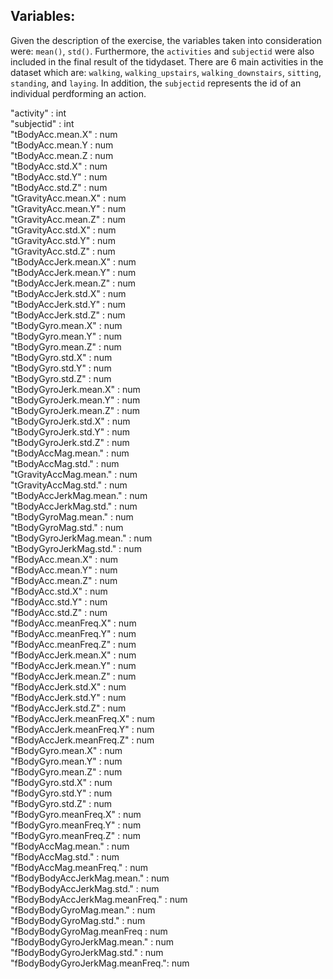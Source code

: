 ## Variables:
Given the description of the exercise, the variables taken into consideration were: ```mean()```, ```std()```.
Furthermore, the ```activities``` and ```subjectid``` were also included in the final result of the tidydaset. There are 6 main activities in the dataset which are: ```walking```, ```walking_upstairs```, ```walking_downstairs```, ```sitting```, ```standing```, and ```laying```. In addition, the ```subjectid``` represents the id of an individual perdforming an action.


"activity"                    : int  
"subjectid"                   : int  
"tBodyAcc.mean.X"             : num  
"tBodyAcc.mean.Y              : num  
"tBodyAcc.mean.Z              : num  
"tBodyAcc.std.X"              : num  
"tBodyAcc.std.Y"              : num  
"tBodyAcc.std.Z"              : num  
"tGravityAcc.mean.X"          : num  
"tGravityAcc.mean.Y" 	        : num  
"tGravityAcc.mean.Z"          : num  
"tGravityAcc.std.X"           : num  
"tGravityAcc.std.Y" 	        : num  
"tGravityAcc.std.Z" 	        : num  
"tBodyAccJerk.mean.X" 	      : num  
"tBodyAccJerk.mean.Y" 	      : num  
"tBodyAccJerk.mean.Z" 	      : num  
"tBodyAccJerk.std.X"          : num  
"tBodyAccJerk.std.Y"          : num  
"tBodyAccJerk.std.Z"          : num  
"tBodyGyro.mean.X" 	          : num  
"tBodyGyro.mean.Y" 	          : num  
"tBodyGyro.mean.Z"            : num  
"tBodyGyro.std.X" 	          : num  
"tBodyGyro.std.Y" 	          : num  
"tBodyGyro.std.Z" 	          : num  
"tBodyGyroJerk.mean.X"        : num  
"tBodyGyroJerk.mean.Y"        : num  
"tBodyGyroJerk.mean.Z"	      : num  
"tBodyGyroJerk.std.X"	        : num  
"tBodyGyroJerk.std.Y"	        : num  
"tBodyGyroJerk.std.Z"         : num  
"tBodyAccMag.mean."	          : num  
"tBodyAccMag.std."	          : num  
"tGravityAccMag.mean."	      : num  
"tGravityAccMag.std."	        : num  
"tBodyAccJerkMag.mean."	      : num  
"tBodyAccJerkMag.std."	      : num  
"tBodyGyroMag.mean."	        : num  
"tBodyGyroMag.std."	          : num  
"tBodyGyroJerkMag.mean."	    : num  
"tBodyGyroJerkMag.std."	      : num  
"fBodyAcc.mean.X"	            : num  
"fBodyAcc.mean.Y"	            : num  
"fBodyAcc.mean.Z"	            : num  
"fBodyAcc.std.X"	            : num  
"fBodyAcc.std.Y"	            : num  
"fBodyAcc.std.Z"	            : num  
"fBodyAcc.meanFreq.X"	        : num  
"fBodyAcc.meanFreq.Y"	        : num  
"fBodyAcc.meanFreq.Z"         : num  
"fBodyAccJerk.mean.X"	        : num  
"fBodyAccJerk.mean.Y"         : num  
"fBodyAccJerk.mean.Z"	        : num  
"fBodyAccJerk.std.X"          : num  
"fBodyAccJerk.std.Y"          : num  
"fBodyAccJerk.std.Z"	        : num  
"fBodyAccJerk.meanFreq.X"     : num  
"fBodyAccJerk.meanFreq.Y"     : num  
"fBodyAccJerk.meanFreq.Z"	    : num  
"fBodyGyro.mean.X"            : num  
"fBodyGyro.mean.Y"            : num  
"fBodyGyro.mean.Z"            : num  
"fBodyGyro.std.X"             : num  
"fBodyGyro.std.Y"             : num  
"fBodyGyro.std.Z"             : num  
"fBodyGyro.meanFreq.X"        : num  
"fBodyGyro.meanFreq.Y"        : num  
"fBodyGyro.meanFreq.Z"        : num  
"fBodyAccMag.mean."           : num  
"fBodyAccMag.std."            : num  
"fBodyAccMag.meanFreq."       : num  
"fBodyBodyAccJerkMag.mean."   : num  
"fBodyBodyAccJerkMag.std."    : num  
"fBodyBodyAccJerkMag.meanFreq." : num  
"fBodyBodyGyroMag.mean."      : num  
"fBodyBodyGyroMag.std."       : num  
"fBodyBodyGyroMag.meanFreq    : num  
"fBodyBodyGyroJerkMag.mean."  : num  
"fBodyBodyGyroJerkMag.std."   : num  
"fBodyBodyGyroJerkMag.meanFreq.": num  
